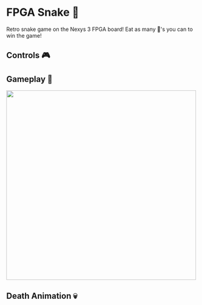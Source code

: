 # FPGA Snake :snake:

Retro snake game on the Nexys 3 FPGA board! Eat as many :apple:'s you can to win the game!

## Controls :video_game:

## Gameplay :space_invader:

<img src="/snake-gameplay.gif" width="500" height="500">

## Death Animation :skull:
